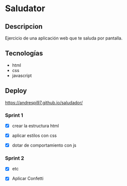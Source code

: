 # Saludator

## Descripcion
Ejercicio de una aplicación web que te saluda por pantalla.

## Tecnologías
- html
- css
- javascript

## Deploy
https://andrespi97.github.io/saludador/

### Sprint 1

- [x] crear la estructura html

- [x] aplicar estilos con css

- [x] dotar de comportamiento con js

### Sprint 2

- [x] etc

- [x] Aplicar Confetti
